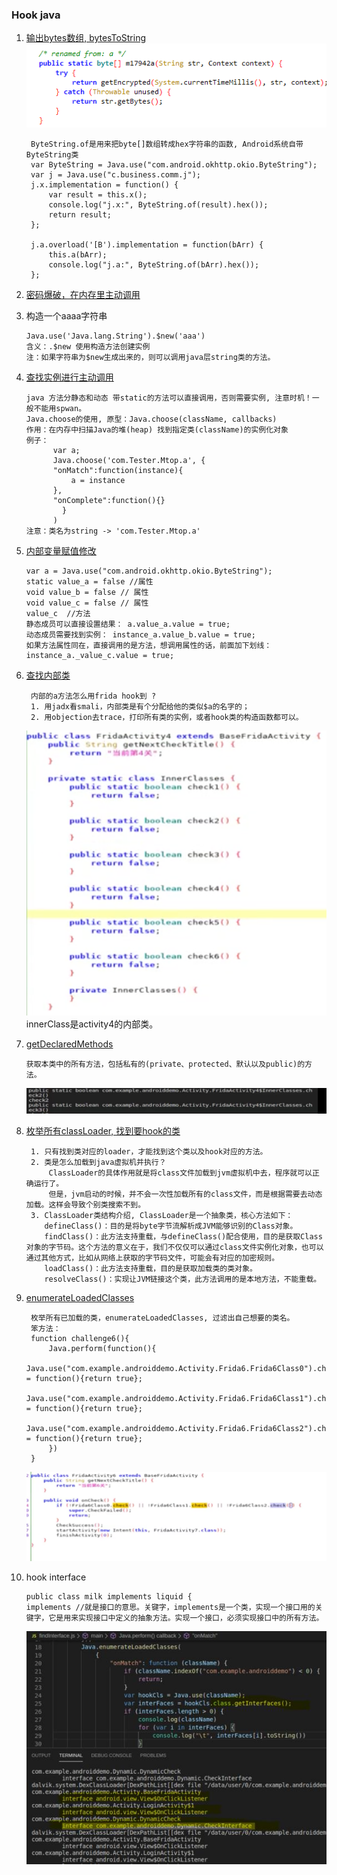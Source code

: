 ### Hook java

1. [输出bytes数组, bytesToString](https://github.com/heyhu/frida-agent-example/blob/master/code/rouse/hook_java/demo1_0516.js)  
   ![](pic/01.a.png)
   ```
    ByteString.of是用来把byte[]数组转成hex字符串的函数, Android系统自带ByteString类
    var ByteString = Java.use("com.android.okhttp.okio.ByteString");
    var j = Java.use("c.business.comm.j");
    j.x.implementation = function() {
        var result = this.x();
        console.log("j.x:", ByteString.of(result).hex());
        return result;
    };
    
    j.a.overload('[B').implementation = function(bArr) {
        this.a(bArr);
        console.log("j.a:", ByteString.of(bArr).hex());
    };
    ```     

2. [密码爆破，在内存里主动调用](https://github.com/heyhu/frida-agent-example/blob/master/code/rouse/hook_java/demo1_0516.js)     

3. 构造一个aaaa字符串
   ```
   Java.use('Java.lang.String').$new('aaa')
   含义：.$new 使用构造方法创建实例
   注：如果字符串为$new生成出来的，则可以调用java层string类的方法。
   ```  
   
4. [查找实例进行主动调用](https://github.com/heyhu/frida-agent-example/blob/master/code/rouse/hook_java/demo1_0519.js)
   ```
   java 方法分静态和动态 带static的方法可以直接调用，否则需要实例, 注意时机！一般不能用spwan。
   Java.choose的使用, 原型：Java.choose(className, callbacks)
   作用：在内存中扫描Java的堆(heap) 找到指定类(className)的实例化对象
   例子：
         var a;
         Java.choose('com.Tester.Mtop.a', {
         "onMatch":function(instance){
             a = instance
         },
         "onComplete":function(){}
           }
         )
   注意：类名为string -> 'com.Tester.Mtop.a'
   ```

5. [内部变量赋值修改](https://github.com/heyhu/frida-agent-example/blob/master/code/rouse/hook_java/demo1_0519.js)
    ```
   var a = Java.use("com.android.okhttp.okio.ByteString");
   static value_a = false //属性
   void value_b = false // 属性
   void value_c = false // 属性
   value_c  //方法
   静态成员可以直接设置结果： a.value_a.value = true;
   动态成员需要找到实例： instance_a.value_b.value = true; 
   如果方法属性同在，直接调用的是方法，想调用属性的话，前面加下划线：instance_a._value_c.value = true;
   ```  

6. [查找内部类](https://github.com/heyhu/frida-agent-example/blob/master/code/rouse/hook_java/demo1_0519.js)  
   ```
    内部的a方法怎么用frida hook到 ?
    1. 用jadx看smali，内部类是有个分配给他的类似$a的名字的；
    2. 用objection去trace，打印所有类的实例，或者hook类的构造函数都可以。
   ```         
   ![](pic/01.b.png)   
   innerClass是activity4的内部类。   

7. [getDeclaredMethods](https://github.com/heyhu/frida-agent-example/blob/master/code/rouse/hook_java/demo1_0519.js)
   ```
   获取本类中的所有方法，包括私有的(private、protected、默认以及public)的方法。
   ```     
   ![](pic/01.c.png)   
  
8. [枚举所有classLoader, 找到要hook的类](https://github.com/heyhu/frida-agent-example/blob/master/code/rouse/hook_java/demo1_0519.js)
   ```
    1. 只有找到类对应的loader，才能找到这个类以及hook对应的方法。
    2. 类是怎么加载到java虚拟机并执行？
        ClassLoader的具体作用就是将class文件加载到jvm虚拟机中去，程序就可以正确运行了。
        但是，jvm启动的时候，并不会一次性加载所有的class文件，而是根据需要去动态加载。这样会导致个别类搜索不到。
    3. ClassLoader类结构介绍, ClassLoader是一个抽象类，核心方法如下：
       defineClass()：目的是将byte字节流解析成JVM能够识别的Class对象。
       findClass()：此方法支持重载，与defineClass()配合使用，目的是获取Class对象的字节码。这个方法的意义在于，我们不仅仅可以通过class文件实例化对象，也可以通过其他方式，比如从网络上获取的字节码文件，可能会有对应的加密规则。
       loadClass()：此方法支持重载，目的是获取加载类的类对象。
       resolveClass()：实现让JVM链接这个类，此方法调用的是本地方法，不能重载。
   ```  

9. [enumerateLoadedClasses](https://github.com/heyhu/frida-agent-example/blob/master/code/rouse/hook_java/demo1_0519.js)
   ```
    枚举所有已加载的类，enumerateLoadedClasses, 过滤出自己想要的类名。
    笨方法：
    function challenge6(){
        Java.perform(function(){
            Java.use("com.example.androiddemo.Activity.Frida6.Frida6Class0").check.implementation = function(){return true};
            Java.use("com.example.androiddemo.Activity.Frida6.Frida6Class1").check.implementation = function(){return true};
            Java.use("com.example.androiddemo.Activity.Frida6.Frida6Class2").check.implementation = function(){return true};
        })
    }
   ```  
   ![](pic/01.d.png)  

10. hook interface
    ```
    public class milk implements liquid {
    implements //就是接口的意思。关键字，implements是一个类，实现一个接口用的关键字，它是用来实现接口中定义的抽象方法。实现一个接口，必须实现接口中的所有方法。
    ```     
    ![](pic/01.e.png)  
    
